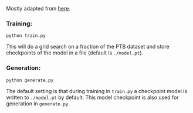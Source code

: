 
Mostly adapted from [here](https://github.com/pytorch/examples/tree/master/word_language_model).

### Training:

	python train.py

This will do a grid search on a fraction of the PTB dataset and store
checkpoints of the model in a file (default is `./model.pt`).

### Generation:

	python generate.py

The default setting is that during training in `train.py` a checkpoint model
is written to `./model.pt` by default. This model checkpoint is also used
for generation in `generate.py`.

